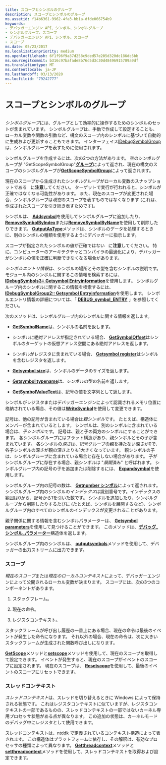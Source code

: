 ```yaml
---
title: スコープとシンボルのグループ
description: スコープとシンボルのグループ
ms.assetid: f14b6361-9962-4fa3-bb1a-dfde066754b9
keywords:
- デバッガーエンジン API、シンボル、シンボルグループ
- シンボルグループ、スコープ
- デバッガーエンジン API、シンボル、スコープ
- スコープ
ms.date: 05/23/2017
ms.localizationpriority: medium
ms.openlocfilehash: 6f1f96f9a37d258c9ded57e205d320dc186dc5bb
ms.sourcegitcommit: b316c97bafade8b76d5d3c30d48496915709a9df
ms.translationtype: MT
ms.contentlocale: ja-JP
ms.lasthandoff: 03/13/2020
ms.locfileid: "79242777"
---
```

# <a name="scopes-and-symbol-groups"></a>スコープとシンボルのグループ


## <span id="ddk_scopes_and_symbol_groups_dbx"></span><span id="DDK_SCOPES_AND_SYMBOL_GROUPS_DBX"></span>


*シンボルグループ*には、グループとして効率的に操作するためのシンボルのセットが含まれています。 シンボルグループは、手動で作成して設定することも、ローカル変数や関数の引数など、構文のスコープ内のシンボルに基づいて自動的に生成および更新することもできます。 インターフェイス[IDebugSymbolGroup](https://docs.microsoft.com/windows-hardware/drivers/ddi/dbgeng/nn-dbgeng-idebugsymbolgroup)は、シンボルグループを表すために使用されます。

シンボルグループを作成するには、次の2つの方法があります。 空のシンボルグループが "GetScopeSymbolGroup"[**グループ**](https://docs.microsoft.com/windows-hardware/drivers/ddi/dbgeng/nf-dbgeng-idebugsymbols3-createsymbolgroup)によって返され、現在の構文のスコープのシンボルグループが[**GetScopeSymbolGroup**](https://docs.microsoft.com/windows-hardware/drivers/ddi/dbgeng/nf-dbgeng-idebugsymbols3-getscopesymbolgroup)によって返されます。

現在のスコープから生成されたシンボルグループがローカル変数のスナップショットである   に**注意**してください。 ターゲットで実行が行われると、シンボルが正確ではなくなる可能性があります。 また、現在のスコープが変更された場合、シンボルグループは*現在*のスコープを表すものではなくなります (これは、作成されたスコープを引き続き表すためです)。

 

シンボルは、 [**Addsymbol**](https://docs.microsoft.com/windows-hardware/drivers/ddi/dbgeng/nf-dbgeng-idebugsymbolgroup2-addsymbol)を使用してシンボルグループに追加したり、 [**RemoveSymbolByIndex**](https://docs.microsoft.com/windows-hardware/drivers/ddi/dbgeng/nf-dbgeng-idebugsymbolgroup2-removesymbolbyindex)または[**RemoveSymbolByName**](https://docs.microsoft.com/windows-hardware/drivers/ddi/dbgeng/nf-dbgeng-idebugsymbolgroup2-removesymbolbyname)を使用して削除したりできます。 [**OutputAsType**](https://docs.microsoft.com/windows-hardware/drivers/ddi/dbgeng/nf-dbgeng-idebugsymbolgroup2-outputastype)メソッドは、シンボルのデータを処理するときに、別のシンボルの種類を使用するようにデバッガーに指示します。

スコープが指定されたシンボルの値が正確ではない   に**注意**してください。 特に、コンピューターのアーキテクチャとコンパイラの最適化により、デバッガーがシンボルの値を正確に判断できなくなる場合があります。

 

*シンボルエントリ情報*は、シンボルの場所とその型を含むシンボルの説明です。 モジュール内のシンボルに関するこの情報を検索するには、 [**IDebugSymbols3:: Getsymbol Entryinformation**](https://docs.microsoft.com/windows-hardware/drivers/ddi/dbgeng/nf-dbgeng-idebugsymbols3-getsymbolentryinformation)を使用します。 シンボルグループ内のシンボルに関するこの情報を検索するには、 [**IDebugSymbolGroup2:: Getsymbol Entryinformation**](https://docs.microsoft.com/windows-hardware/drivers/ddi/dbgeng/nf-dbgeng-idebugsymbolgroup2-getsymbolentryinformation)を使用します。 シンボルエントリ情報の詳細については、「 [**DEBUG\_symbol\_ENTRY**](https://docs.microsoft.com/windows-hardware/drivers/ddi/dbgeng/ns-dbgeng-_debug_symbol_entry) 」を参照してください。

次のメソッドは、シンボルグループ内のシンボルに関する情報を返します。

-   [**GetSymbolName**](https://docs.microsoft.com/windows-hardware/drivers/ddi/dbgeng/nf-dbgeng-idebugsymbolgroup2-getsymbolname)は、シンボルの名前を返します。

-   シンボルに絶対アドレスが指定されている場合、 [**GetSymbolOffset**](https://docs.microsoft.com/windows-hardware/drivers/ddi/dbgeng/nf-dbgeng-idebugsymbolgroup2-getsymboloffset)はシンボルのターゲットの仮想アドレス空間にある絶対アドレスを返します。

-   シンボルがレジスタに含まれている場合、 [**Getsymbol register**](https://docs.microsoft.com/windows-hardware/drivers/ddi/dbgeng/nf-dbgeng-idebugsymbolgroup2-getsymbolregister)はシンボルを含むレジスタを返します。

-   [**Getsymbol size**](https://docs.microsoft.com/windows-hardware/drivers/ddi/dbgeng/nf-dbgeng-idebugsymbolgroup2-getsymbolsize)は、シンボルのデータのサイズを返します。

-   [**Getsymbol typename**](https://docs.microsoft.com/windows-hardware/drivers/ddi/dbgeng/nf-dbgeng-idebugsymbolgroup2-getsymboltypename)は、シンボルの型の名前を返します。

-   [**GetSymbolValueText**](https://docs.microsoft.com/windows-hardware/drivers/ddi/dbgeng/nf-dbgeng-idebugsymbolgroup2-getsymbolvaluetext)は、記号の値を文字列として返します。

シンボルがレジスタまたはデバッガーエンジンによって認識されるメモリ位置に格納されている場合、その値は[**WriteSymbol**](https://docs.microsoft.com/windows-hardware/drivers/ddi/dbgeng/nf-dbgeng-idebugsymbolgroup2-writesymbol)を使用して変更できます。

記号は、他の記号が含まれている場合は*親シンボル*です。 たとえば、構造体にメンバーが含まれているとします。 シンボルは、別のシンボルに含まれている場合は、*子シンボル*です。 記号は、親と子の両方のシンボルにすることができます。 各シンボルグループにはフラット構造があり、親シンボルとその子が含まれています。 各シンボルの*深さ*は、記号グループの親を持たない深さが0で、各子シンボルの深さが親の深さよりも1大きくなっています。 親シンボルの子は、シンボルグループに含まれている場合と存在しない場合があります。 子がシンボルグループに存在する場合、親シンボルは "*展開*済み" と呼ばれます。 シンボルグループ内の記号の子を追加または削除するには、 [**Expandsymbol**](https://docs.microsoft.com/windows-hardware/drivers/ddi/dbgeng/nf-dbgeng-idebugsymbolgroup2-expandsymbol)を使用します。

シンボルグループ内の記号の数は、 [**Getnumber シンボル**](https://docs.microsoft.com/windows-hardware/drivers/ddi/dbgeng/nf-dbgeng-idebugsymbolgroup2-getnumbersymbols)によって返されます。 シンボルグループ内のシンボルの*インデックス*は識別番号です。インデックスの範囲は0から、記号から1を引いた数です。 シンボルを追加したり、シンボルグループから削除したりするたびに (たとえば、シンボルを展開するなど)、シンボルグループ内のすべてのシンボルのインデックスが変更されることがあります。

親子関係に関する情報を含むシンボルパラメーターは、 [**Getsymbol parameters**](https://docs.microsoft.com/windows-hardware/drivers/ddi/dbgeng/nf-dbgeng-idebugsymbolgroup2-getsymbolparameters)を使用して見つけることができます。 このメソッドは、[**デバッグ\_シンボル\_パラメーター**](https://docs.microsoft.com/windows-hardware/drivers/ddi/dbgeng/ns-dbgeng-_debug_symbol_parameters)構造体を返します。

シンボルグループ内のシンボルは、 [**outputsymbols**](https://docs.microsoft.com/windows-hardware/drivers/ddi/dbgeng/nf-dbgeng-idebugsymbolgroup2-outputsymbols)メソッドを使用して、デバッガーの出力ストリームに出力できます。

### <a name="span-idscopesspanspan-idscopesspanscopes"></a><span id="scopes"></span><span id="SCOPES"></span>スコープ

*現在のスコープ*または*現在のローカルコンテキスト*によって、デバッガーエンジンによって公開されるローカル変数が決まります。 スコープには、次の3つのコンポーネントがあります。

1.  スタックフレーム。

2.  現在の命令。

3.  レジスタコンテキスト。

スタックフレームが呼び出し履歴の一番上にある場合、現在の命令は最後のイベントが発生した命令になります。 それ以外の場合、現在の命令は、次に大きいスタックフレームが生成された関数呼び出しになります。

[**GetScope**](https://docs.microsoft.com/windows-hardware/drivers/ddi/dbgeng/nf-dbgeng-idebugsymbols3-getscope)メソッドと[**setscope**](https://docs.microsoft.com/windows-hardware/drivers/ddi/dbgeng/nf-dbgeng-idebugsymbols3-setscope)メソッドを使用して、現在のスコープを取得して設定できます。 イベントが発生すると、現在のスコープがイベントのスコープに設定されます。 現在のスコープは、 [**Resetscope**](https://docs.microsoft.com/windows-hardware/drivers/ddi/dbgeng/nf-dbgeng-idebugsymbols3-resetscope)を使用して、最後のイベントのスコープにリセットできます。

### <a name="span-idthread-contextspanspan-idthread_contextspanthread-context"></a><span id="thread-context"></span><span id="THREAD_CONTEXT"></span>スレッドコンテキスト

*スレッドコンテキスト*は、スレッドを切り替えるときに Windows によって保持される状態です。 これはレジスタコンテキストに似ていますが、レジスタコンテキストの一部であるものの、スレッドコンテキストの一部ではないカーネル専用プロセッサ状態がある点が異なります。 この追加の状態は、カーネルモードのデバッグ中にレジスタとして使用できます。

スレッドコンテキストは、ntddk で定義されているコンテキスト構造によって表されます。 この構造体はプラットフォームに依存し、その解釈は、有効なプロセッサの種類によって異なります。 [**Getthreadcontext**](https://docs.microsoft.com/windows-hardware/drivers/ddi/dbgeng/nf-dbgeng-idebugadvanced3-getthreadcontext)メソッドと[**setthreadcontext**](https://docs.microsoft.com/windows-hardware/drivers/ddi/dbgeng/nf-dbgeng-idebugadvanced3-setthreadcontext)メソッドを使用して、スレッドコンテキストを取得および設定できます。

 

 





